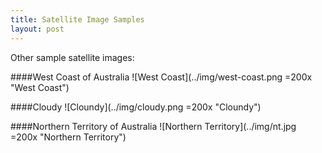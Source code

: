 ```yaml
---
title: Satellite Image Samples
layout: post
---
```


Other sample satellite images:

####West Coast of Australia
![West Coast](../img/west-coast.png =200x  "West Coast")

####Cloudy
![Cloundy](../img/cloudy.png =200x "Cloundy") 

####Northern Territory of Australia
![Northern Territory](../img/nt.jpg =200x  "Northern Territory")